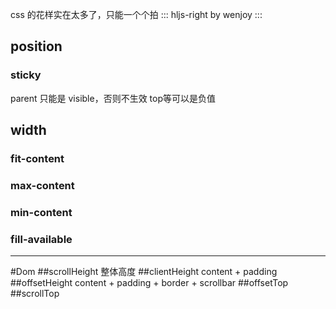 css 的花样实在太多了，只能一个个拍
::: hljs-right
by wenjoy
:::

## position
### sticky
parent 只能是 visible，否则不生效
top等可以是负值

## width
### fit-content
### max-content
### min-content
### fill-available

----

#Dom
##scrollHeight
整体高度
##clientHeight
content + padding
##offsetHeight
content + padding + border + scrollbar
##offsetTop
##scrollTop
